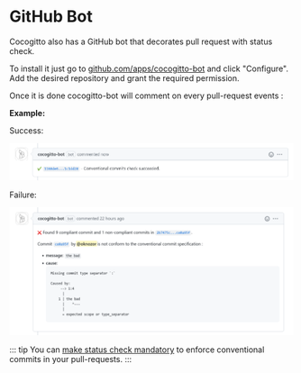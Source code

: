 # GitHub Bot

Cocogitto also has a GitHub bot that decorates pull request with status check.

To install it just go to [github.com/apps/cocogitto-bot](https://github.com/apps/cocogitto-bot) and click "Configure".
Add the desired repository and grant the required permission.

Once it is done cocogitto-bot will comment on every pull-request events :

**Example:**

Success:

![cocogitto bot success example](./cog-bot-ok.png)

Failure:

![cocogitto bot failure example](./cog-bot-ko.png)

::: tip
You can [make status check mandatory](https://docs.github.com/en/repositories/configuring-branches-and-merges-in-your-repository/defining-the-mergeability-of-pull-requests/troubleshooting-required-status-checks) to enforce conventional commits in your pull-requests.
:::